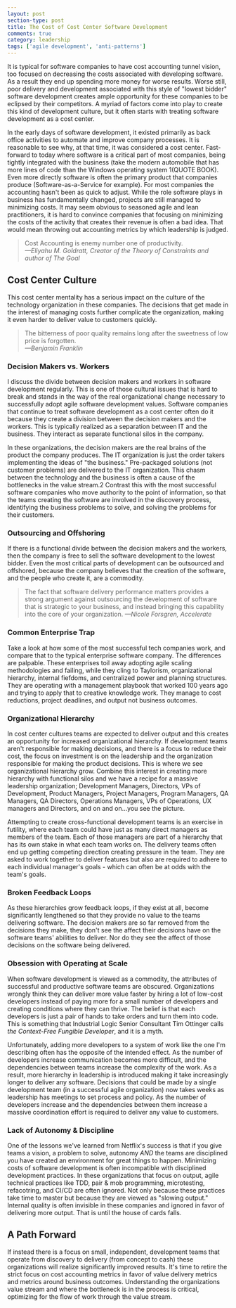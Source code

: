 ```yaml
---
layout: post
section-type: post
title: The Cost of Cost Center Software Development
comments: true
category: leadership
tags: ['agile development', 'anti-patterns']
---
```


It is typical for software companies to have cost accounting tunnel vision, too focused on decreasing the costs associated with developing software. As a result they end up spending more money for worse results. Worse still, poor delivery and development associated with this style of "lowest bidder" software development creates ample opportunity for these companies to be eclipsed by their competitors. A myriad of factors come into play to create this kind of development culture, but it often starts with treating software development as a cost center.

In the early days of software development, it existed primarily as back office activities to automate and improve company processes. It is reasonable to see why, at that time, it was considered a cost center. Fast-forward to today where software is a critical part of most companies, being tightly integrated with the business (take the modern automobile that has more lines of code than the Windows operating system 1(QUOTE BOOK). Even more directly software is often the primary product that companies produce (Software-as-a-Service for example). For most companies the accounting hasn't been as quick to adjust. While the role software plays in business has fundamentally changed, projects are still managed to minimizing costs. It may seem obvious to seasoned agile and lean practitioners, it is hard to convince companies that focusing on minimizing the costs of the activity that creates their revenue is often a bad idea. That would mean throwing out accounting metrics by which leadership is judged. 

> Cost Accounting is enemy number one of productivity.  
> _&mdash;Eliyahu M. Goldratt, Creator of the Theory of Constraints and author of The Goal_

## Cost Center Culture

This cost center mentality has a serious impact on the culture of the technology organization in these companies. The decisions that get made in the interest of managing costs further complicate the organization, making it even harder to deliver value to customers quickly.  

> The bitterness of poor quality remains long after the sweetness of low price is forgotten.  
> _&mdash;Benjamin Franklin_


### Decision Makers vs. Workers
I discuss the divide between decision makers and workers in software development regularly. This is one of those cultural issues that is hard to break and stands in the way of the real organizational change necessary to successfully adopt agile software development values. Software companies that continue to treat software development as a cost center often do it because they create a division between the decision makers and the workers. This is typically realized as a separation between IT and the business. They interact as separate functional silos in the company. 

In these organizations, the decision makers are the real brains of the product the company produces. The IT organization is just the order takers implementing the ideas of "the business." Pre-packaged solutions (not customer problems) are delivered to the IT organization. This chasm between the technology and the business is often a cause of the bottlenecks in the value stream.2 Contrast this with the most successful software companies who move authority to the point of information, so that the teams creating the software are involved in the discovery process, identifying the business problems to solve, and solving the problems for their customers.

### Outsourcing and Offshoring
If there is a functional divide between the decision makers and the workers, then the company is free to sell the software development to the lowest bidder. Even the most critical parts of development can be outsourced and offshored, because the company believes that the creation of the software, and the people who create it, are a commodity. 

> The fact that software delivery performance matters provides a strong argument against outsourcing the development of software that is strategic to your business, and instead bringing this capability into the core of your organization.
> _&mdash;Nicole Forsgren, Accelerate_

### Common Enterprise Trap
Take a look at how some of the most successful tech companies work, and compare that to the typical enterprise software company. The differences are palpable. These enterprises toil away adopting agile scaling methodologies and failing, while they cling to Taylorism, organizational hierarchy, internal fiefdoms, and centralized power and planning structures. They are operating with a management playbook that worked 100 years ago and trying to apply that to creative knowledge work. They manage to cost reductions, project deadlines, and output not business outcomes.

### Organizational Hierarchy
In cost center cultures teams are expected to deliver output and this creates an opportunity for increased organizational hierarchy. If development teams aren't responsible for making decisions, and there is a focus to reduce their cost, the focus on investment is on the leadership and the organization responsible for making the product decisions. This is where we see organizational hierarchy grow. Combine this interest in creating more hierarchy with functional silos and we have a recipe for a massive leadership organization; Development Managers, Directors, VPs of Development, Product Managers, Project Managers, Program Managers, QA Managers, QA Directors, Operations Managers, VPs of Operations, UX managers and Directors, and on and on...you see the picture. 

Attempting to create cross-functional development teams is an exercise in futility, where each team could have just as many direct managers as members of the team. Each of those managers are part of a hierarchy that has its own stake in what each team works on. The delivery teams often end up getting competing direction creating pressure in the team. They are asked to work together to deliver features but also are required to adhere to each individual manager's goals - which can often be at odds with the team's goals. 

### Broken Feedback Loops
As these hierarchies grow feedback loops, if they exist at all, become significantly lengthened so that they provide no value to the teams delivering software. The decision makers are so far removed from the decisions they make, they don't see the affect their decisions have on the software teams' abilities to deliver. Nor do they see the affect of those decisions on the software being delivered.

### Obsession with Operating at Scale
When software development is viewed as a commodity, the attributes of successful and productive software teams are obscured. Organizations wrongly think they can deliver more value faster by hiring a lot of low-cost developers instead of paying more for a small number of developers and creating conditions where they can thrive. The belief is that each developers is just a pair of hands to take orders and turn them into code. This is something that Industrial Logic Senior Consultant Tim Ottinger calls _the Context-Free Fungible Developer_, and it is a myth. 

Unfortunately, adding more developers to a system of work like the one I'm describing often has the opposite of the intended effect. As the number of developers increase communication becomes more difficult, and the dependencies between teams increase the complexity of the work. As a result, more hierarchy in leadership is introduced making it take increasingly longer to deliver any software. Decisions that could be made by a single development team (in a successful agile organization) now takes weeks as leadership has meetings to set process and policy. As the number of developers increase and the dependencies between them increase a massive coordination effort is required to deliver any value to customers. 

### Lack of Autonomy & Discipline
One of the lessons we've learned from Netflix's success is that if you give teams a vision, a problem to solve, autonomy _AND_ the teams are disciplined you have created an environment for great things to happen. Minimizing costs of software development is often incompatible with disciplined development practices. In these organizations that focus on output, agile technical practices like TDD, pair & mob programming, microtesting, refacotring, and CI/CD are often ignored. Not only because these practices take time to master but because they are viewed as "slowing output." Internal quality is often invisible in these companies and ignored in favor of delivering more output. That is until the house of cards falls. 


## A Path Forward
If instead there is a focus on small, independent, development teams that operate from discovery to delivery (from concept to cash) these organizations will realize significantly improved results. It's time to retire the strict focus on cost accounting metrics in favor of value delivery metrics and metrics around business outcomes. Understanding the organizations value stream and where the bottleneck is in the process is critical, optimizing for the flow of work through the value stream. 